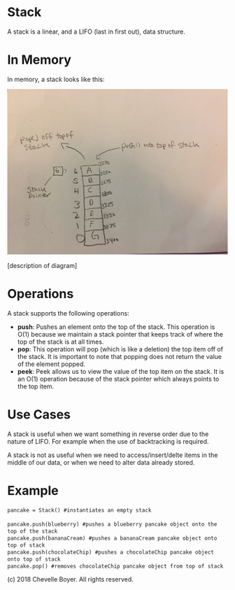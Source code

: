 # Stack

A stack is a linear, and a LIFO (last in first out), data structure.

# In Memory

In memory, a stack looks like this:

![Image of Stack in Memory](images/stack.jpg)

\[description of diagram\]

# Operations

A stack supports the following operations:

* **push**: Pushes an element onto the top of the stack. This operation is O(1) because we maintain a stack pointer that keeps track of where the top of the stack is at all times.
* **pop**: This operation will pop (which is like a deletion) the top item off of the stack. It is important to note that popping does not return the value of the element popped.
* **peek**: Peek allows us to view the value of the top item on the stack. It is an O(1) operation because of the stack pointer which always points to the top item.

# Use Cases

A stack is useful when we want something in reverse order due to the nature of LIFO. For example when the use of backtracking is required.

A stack is not as useful when we need to access/insert/delte items in the middle of our data, or when we need to alter data already stored.

# Example

```
pancake = Stack() #instantiates an empty stack

pancake.push(blueberry) #pushes a blueberry pancake object onto the top of the stack
pancake.push(bananaCream) #pushes a bananaCream pancake object onto top of stack
pancake.push(chocolateChip) #pushes a chocolateChip pancake object onto top of stack
pancake.pop() #removes chocolateChip pancake object from top of stack
```

(c) 2018 Chevelle Boyer. All rights reserved.
